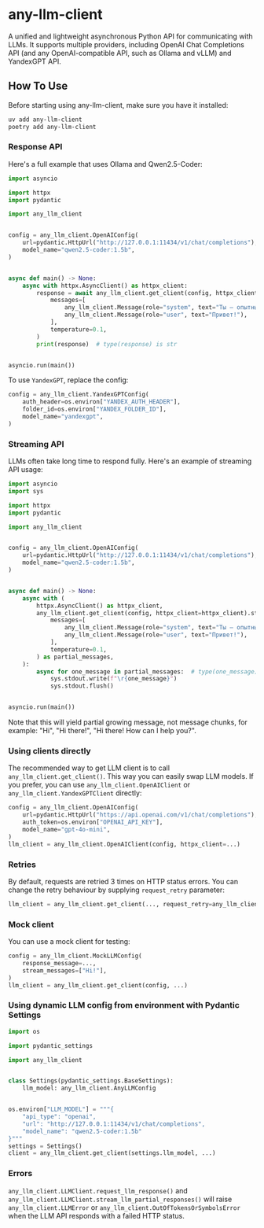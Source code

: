 # any-llm-client

A unified and lightweight asynchronous Python API for communicating with LLMs. It supports multiple providers, including OpenAI Chat Completions API (and any OpenAI-compatible API, such as Ollama and vLLM) and YandexGPT API.

## How To Use

Before starting using any-llm-client, make sure you have it installed:

```sh
uv add any-llm-client
poetry add any-llm-client
```

### Response API

Here's a full example that uses Ollama and Qwen2.5-Coder:

```python
import asyncio

import httpx
import pydantic

import any_llm_client


config = any_llm_client.OpenAIConfig(
    url=pydantic.HttpUrl("http://127.0.0.1:11434/v1/chat/completions"),
    model_name="qwen2.5-coder:1.5b",
)


async def main() -> None:
    async with httpx.AsyncClient() as httpx_client:
        response = await any_llm_client.get_client(config, httpx_client=httpx_client).request_llm_response(
            messages=[
                any_llm_client.Message(role="system", text="Ты — опытный ассистент"),
                any_llm_client.Message(role="user", text="Привет!"),
            ],
            temperature=0.1,
        )
        print(response)  # type(response) is str


asyncio.run(main())
```

To use `YandexGPT`, replace the config:

```python
config = any_llm_client.YandexGPTConfig(
    auth_header=os.environ["YANDEX_AUTH_HEADER"],
    folder_id=os.environ["YANDEX_FOLDER_ID"],
    model_name="yandexgpt",
)
```

### Streaming API

LLMs often take long time to respond fully. Here's an example of streaming API usage:

```python
import asyncio
import sys

import httpx
import pydantic

import any_llm_client


config = any_llm_client.OpenAIConfig(
    url=pydantic.HttpUrl("http://127.0.0.1:11434/v1/chat/completions"),
    model_name="qwen2.5-coder:1.5b",
)


async def main() -> None:
    async with (
        httpx.AsyncClient() as httpx_client,
        any_llm_client.get_client(config, httpx_client=httpx_client).stream_llm_partial_responses(
            messages=[
                any_llm_client.Message(role="system", text="Ты — опытный ассистент"),
                any_llm_client.Message(role="user", text="Привет!"),
            ],
            temperature=0.1,
        ) as partial_messages,
    ):
        async for one_message in partial_messages:  # type(one_message) is str
            sys.stdout.write(f"\r{one_message}")
            sys.stdout.flush()


asyncio.run(main())
```

Note that this will yield partial growing message, not message chunks, for example: "Hi", "Hi there!", "Hi there! How can I help you?".

### Using clients directly

The recommended way to get LLM client is to call `any_llm_client.get_client()`. This way you can easily swap LLM models. If you prefer, you can use `any_llm_client.OpenAIClient` or `any_llm_client.YandexGPTClient` directly:

```python
config = any_llm_client.OpenAIConfig(
    url=pydantic.HttpUrl("https://api.openai.com/v1/chat/completions"),
    auth_token=os.environ["OPENAI_API_KEY"],
    model_name="gpt-4o-mini",
)
llm_client = any_llm_client.OpenAIClient(config, httpx_client=...)
```

### Retries

By default, requests are retried 3 times on HTTP status errors. You can change the retry behaviour by supplying `request_retry` parameter:

```python
llm_client = any_llm_client.get_client(..., request_retry=any_llm_client.RequestRetryConfig(attempts=5, ...))
```

### Mock client

You can use a mock client for testing:

```python
config = any_llm_client.MockLLMConfig(
    response_message=...,
    stream_messages=["Hi!"],
)
llm_client = any_llm_client.get_client(config, ...)
```

### Using dynamic LLM config from environment with Pydantic Settings

```python
import os

import pydantic_settings

import any_llm_client


class Settings(pydantic_settings.BaseSettings):
    llm_model: any_llm_client.AnyLLMConfig


os.environ["LLM_MODEL"] = """{
    "api_type": "openai",
    "url": "http://127.0.0.1:11434/v1/chat/completions",
    "model_name": "qwen2.5-coder:1.5b"
}"""
settings = Settings()
client = any_llm_client.get_client(settings.llm_model, ...)
```

### Errors

`any_llm_client.LLMClient.request_llm_response()` and `any_llm_client.LLMClient.stream_llm_partial_responses()` will raise `any_llm_client.LLMError` or `any_llm_client.OutOfTokensOrSymbolsError` when the LLM API responds with a failed HTTP status.
